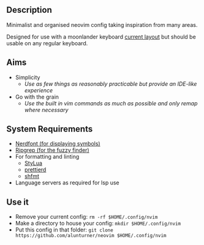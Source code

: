 ## Description

Minimalist and organised neovim config taking inspiration from many areas.

Designed for use with a moonlander keyboard [current layout](https://configure.zsa.io/moonlander/layouts/d7lan/latest/0) but should be usable on any regular keyboard.

## Aims

-   Simplicity
    -   _Use as few things as reasonably practicable but provide an IDE-like experience_
-   Go with the grain
    -   _Use the built in vim commands as much as possible and only remap where necessary_

## System Requirements

-   [Nerdfont (for displaying symbols)](https://webinstall.dev/nerdfont/)
-   [Ripgrep (for the fuzzy finder)](https://github.com/BurntSushi/ripgrep)
-   For formatting and linting
    -   [StyLua](https://github.com/JohnnyMorganz/StyLua)
    -   [prettierd](https://github.com/fsouza/prettierd)
    -   [shfmt](https://formulae.brew.sh/formula/shfmt)
-   Language servers as required for lsp use

## Use it

-   Remove your current config: `rm -rf $HOME/.config/nvim`
-   Make a directory to house your config: `mkdir $HOME/.config/nvim`
-   Put this config in that folder: `git clone https://github.com/alunturner/neovim $HOME/.config/nvim`
